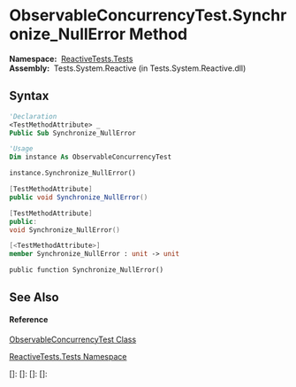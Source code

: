 # ObservableConcurrencyTest.Synchronize\_NullError Method

**Namespace:**  [ReactiveTests.Tests](ReactiveTests.Tests\ReactiveTests.Tests.md)  
**Assembly:**  Tests.System.Reactive (in Tests.System.Reactive.dll)

## Syntax

```vb
'Declaration
<TestMethodAttribute> _
Public Sub Synchronize_NullError
```

```vb
'Usage
Dim instance As ObservableConcurrencyTest

instance.Synchronize_NullError()
```

```csharp
[TestMethodAttribute]
public void Synchronize_NullError()
```

```c++
[TestMethodAttribute]
public:
void Synchronize_NullError()
```

```fsharp
[<TestMethodAttribute>]
member Synchronize_NullError : unit -> unit 
```

```jscript
public function Synchronize_NullError()
```

## See Also

#### Reference

[ObservableConcurrencyTest Class](ObservableConcurrencyTest\ObservableConcurrencyTest.md)

[ReactiveTests.Tests Namespace](ReactiveTests.Tests\ReactiveTests.Tests.md)

[]: 
[]: 
[]: 
[]: 